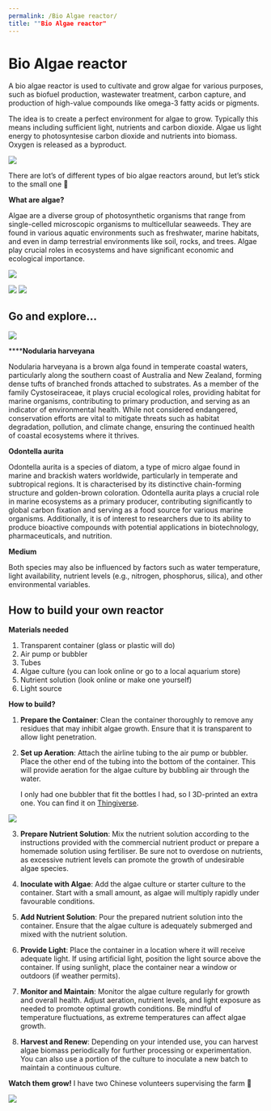 ```yaml
---
permalink: /Bio Algae reactor/
title: ""Bio Algae reactor"
---
```


# Bio Algae reactor


A bio algae reactor is used to cultivate and grow algae for various purposes, such as biofuel production, wastewater treatment, carbon capture, and production of high-value compounds like omega-3 fatty acids or pigments.

The idea is to create a perfect environment for algae to grow. Typically this means including sufficient light, nutrients and carbon dioxide. Algae us light energy to photosyntesise carbon dioxide and nutrients into biomass. Oxygen is released as a byproduct.


![](https://paper-attachments.dropboxusercontent.com/s_7933109A651DEA14832F164B9EEFAFFA32996C8C68B30A8D8387607BF18EDE86_1712567658094_Screenshot+2024-03-27+at+11.23.31.png)


There are lot’s of different types of bio algae reactors around, but let’s stick to the small one 🙂 

**What are algae?**

Algae are a diverse group of photosynthetic organisms that range from single-celled microscopic organisms to multicellular seaweeds. They are found in various aquatic environments such as freshwater, marine habitats, and even in damp terrestrial environments like soil, rocks, and trees. Algae play crucial roles in ecosystems and have significant economic and ecological importance. 


![](https://paper-attachments.dropboxusercontent.com/s_7933109A651DEA14832F164B9EEFAFFA32996C8C68B30A8D8387607BF18EDE86_1712567643368_Screenshot+2024-03-27+at+11.19.37.png)

![](https://paper-attachments.dropboxusercontent.com/s_7933109A651DEA14832F164B9EEFAFFA32996C8C68B30A8D8387607BF18EDE86_1712567775501_Screenshot+2024-03-27+at+11.24.45.png)
![](https://paper-attachments.dropboxusercontent.com/s_7933109A651DEA14832F164B9EEFAFFA32996C8C68B30A8D8387607BF18EDE86_1712567775402_Screenshot+2024-03-27+at+11.25.37.png)



## Go and explore…




![](https://paper-attachments.dropboxusercontent.com/s_7933109A651DEA14832F164B9EEFAFFA32996C8C68B30A8D8387607BF18EDE86_1712567789078_Screenshot+2024-03-27+at+11.27.41.png)


******Nodularia harveyana**

Nodularia harveyana is a brown alga found in temperate coastal waters, particularly along the southern coast of Australia and New Zealand, forming dense tufts of branched fronds attached to substrates. As a member of the family Cystoseiraceae, it plays crucial ecological roles, providing habitat for marine organisms, contributing to primary production, and serving as an indicator of environmental health. While not considered endangered, conservation efforts are vital to mitigate threats such as habitat degradation, pollution, and climate change, ensuring the continued health of coastal ecosystems where it thrives.

**Odontella aurita**

Odontella aurita is a species of diatom, a type of micro algae found in marine and brackish waters worldwide, particularly in temperate and subtropical regions. It is characterised by its distinctive chain-forming structure and golden-brown coloration. Odontella aurita plays a crucial role in marine ecosystems as a primary producer, contributing significantly to global carbon fixation and serving as a food source for various marine organisms. Additionally, it is of interest to researchers due to its ability to produce bioactive compounds with potential applications in biotechnology, pharmaceuticals, and nutrition.

**Medium**

Both species may also be influenced by factors such as water temperature, light availability, nutrient levels (e.g., nitrogen, phosphorus, silica), and other environmental variables.



## How to build your own reactor

**Materials needed**


1. Transparent container (glass or plastic will do)
2. Air pump or bubbler
3. Tubes
4. Algae culture (you can look online or go to a local aquarium store)
5. Nutrient solution (look online or make one yourself)
6. Light source


**How to build?**


1. **Prepare the Container**: Clean the container thoroughly to remove any residues that may inhibit algae growth. Ensure that it is transparent to allow light penetration.


2. **Set up Aeration**: Attach the airline tubing to the air pump or bubbler. Place the other end of the tubing into the bottom of the container. This will provide aeration for the algae culture by bubbling air through the water.


    I only had one bubbler that fit the bottles I had, so I 3D-printed an extra one. You can find it on [Thingiverse](https://www.thingiverse.com/thing:4719595).
    
![](https://paper-attachments.dropboxusercontent.com/s_7933109A651DEA14832F164B9EEFAFFA32996C8C68B30A8D8387607BF18EDE86_1713620026688_B54A412B-9263-4D85-A452-22F8AD731525_1_105_c.jpeg)



3. **Prepare Nutrient Solution**: Mix the nutrient solution according to the instructions provided with the commercial nutrient product or prepare a homemade solution using fertiliser. Be sure not to overdose on nutrients, as excessive nutrient levels can promote the growth of undesirable algae species.


4. **Inoculate with Algae**: Add the algae culture or starter culture to the container. Start with a small amount, as algae will multiply rapidly under favourable conditions.


5. **Add Nutrient Solution**: Pour the prepared nutrient solution into the container. Ensure that the algae culture is adequately submerged and mixed with the nutrient solution.


6. **Provide Light**: Place the container in a location where it will receive adequate light. If using artificial light, position the light source above the container. If using sunlight, place the container near a window or outdoors (if weather permits).


7. **Monitor and Maintain**: Monitor the algae culture regularly for growth and overall health. Adjust aeration, nutrient levels, and light exposure as needed to promote optimal growth conditions. Be mindful of temperature fluctuations, as extreme temperatures can affect algae growth.


8. **Harvest and Renew**: Depending on your intended use, you can harvest algae biomass periodically for further processing or experimentation. You can also use a portion of the culture to inoculate a new batch to maintain a continuous culture.


**Watch them grow!** I have two Chinese volunteers supervising the farm 🙂 




![](https://paper-attachments.dropboxusercontent.com/s_7933109A651DEA14832F164B9EEFAFFA32996C8C68B30A8D8387607BF18EDE86_1713619834996_BE887E91-8F87-4C6F-8CC2-E75C358C7537_4_5005_c.jpeg)


